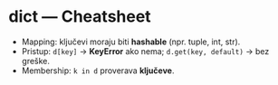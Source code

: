 # dict — Cheatsheet

- Mapping: ključevi moraju biti **hashable** (npr. tuple, int, str).
- Pristup: `d[key]` → **KeyError** ako nema; `d.get(key, default)` → bez greške.
- Membership: `k in d` proverava **ključeve**.
